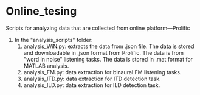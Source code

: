 # Online_tesing
Scripts for analyzing data that are collected from online platform—Prolific

1. In the "analysis_scripts" folder:
   1) analysis_WiN.py: extracts the data from .json file. The data is stored and downloadable in .json
      format from Prolific. The data is from "word in noise" listening tasks. The data is stored in .mat format for MATLAB 
      analysis. 
   2) analysis_FM.py: data extraction for binaural FM listening tasks.
   3) analysis_ITD.py: data extraction for ITD detection task.
   4) analysis_ILD.py: data extraction for ILD detection task. 
